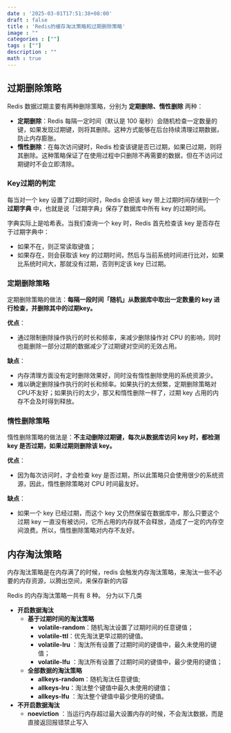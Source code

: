 ```yaml
---
date : '2025-03-01T17:51:38+08:00'
draft : false
title : 'Redis的缓存淘汰策略和过期删除策略'
image : ""
categories : [""]
tags : [""]
description : ""
math : true
---
```


## 过期删除策略

Redis 数据过期主要有两种删除策略，分别为 **定期删除、惰性删除** 两种：

- **定期删除**：Redis 每隔一定时间（默认是 100 毫秒）会随机检查一定数量的键，如果发现过期键，则将其删除。这种方式能够在后台持续清理过期数据，防止内存膨胀。
- **惰性删除**：在每次访问键时，Redis 检查该键是否已过期，如果已过期，则将其删除。这种策略保证了在使用过程中只删除不再需要的数据，但在不访问过期键时不会立即清除。

### Key过期的判定

每当对一个 key 设置了过期时间时，Redis 会把该 key 带上过期时间存储到一个 **过期字典** 中，也就是说「过期字典」保存了数据库中所有 key 的过期时间。

字典实际上是哈希表。当我们查询一个 key 时，Redis 首先检查该 key 是否存在于过期字典中：

- 如果不在，则正常读取键值；
- 如果存在，则会获取该 key 的过期时间，然后与当前系统时间进行比对，如果比系统时间大，那就没有过期，否则判定该 key 已过期。

### 定期删除策略

定期删除策略的做法：**每隔一段时间「随机」从数据库中取出一定数量的 key 进行检查，并删除其中的过期key。**

**优点**：

- 通过限制删除操作执行的时长和频率，来减少删除操作对 CPU 的影响，同时也能删除一部分过期的数据减少了过期键对空间的无效占用。

**缺点**：

- 内存清理方面没有定时删除效果好，同时没有惰性删除使用的系统资源少。
- 难以确定删除操作执行的时长和频率。如果执行的太频繁，定期删除策略对CPU不友好；如果执行的太少，那又和惰性删除一样了，过期 key 占用的内存不会及时得到释放。

### 惰性删除策略

惰性删除策略的做法是：**不主动删除过期键，每次从数据库访问 key 时，都检测 key 是否过期，如果过期则删除该 key。**

**优点**：

- 因为每次访问时，才会检查 key 是否过期，所以此策略只会使用很少的系统资源，因此，惰性删除策略对 CPU 时间最友好。

**缺点**：

- 如果一个 key 已经过期，而这个 key 又仍然保留在数据库中，那么只要这个过期 key 一直没有被访问，它所占用的内存就不会释放，造成了一定的内存空间浪费。所以，惰性删除策略对内存不友好。

## 内存淘汰策略

内存淘汰策略是在内存满了的时候，redis 会触发内存淘汰策略，来淘汰一些不必要的内存资源，以腾出空间，来保存新的内容

Redis 的内存淘汰策略一共有 8 种。 分为以下几类

- **开启数据淘汰**
  - **基于过期时间的淘汰策略**
    - **volatile-random**：随机淘汰设置了过期时间的任意键值；
    - **volatile-ttl**：优先淘汰更早过期的键值。
    - **volatile-lru** ：淘汰所有设置了过期时间的键值中，最久未使用的键值；
    - **volatile-lfu** ：淘汰所有设置了过期时间的键值中，最少使用的键值；
  - **全部数据的淘汰策略**
    - **allkeys-random**：随机淘汰任意键值;
    - **allkeys-lru**：淘汰整个键值中最久未使用的键值；
    - **allkeys-lfu** ：淘汰整个键值中最少使用的键值。
- **不开启数据淘汰** 
  - **noeviction** ：当运行内存超过最大设置内存的时候，不会淘汰数据，而是直接返回报错禁止写入
